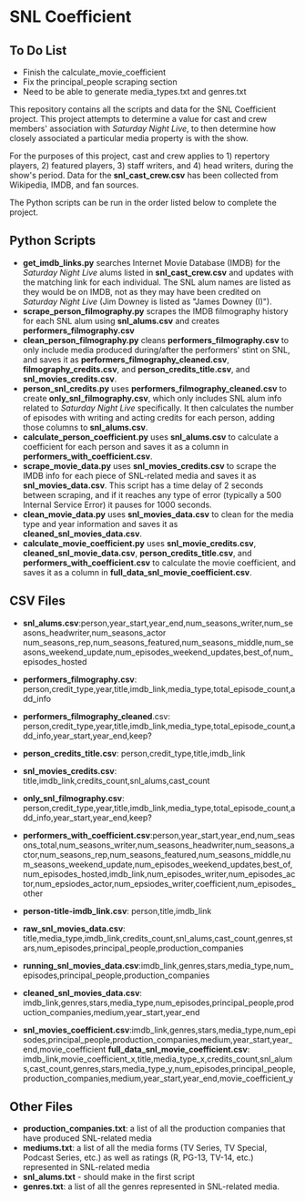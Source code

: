 # SNL Coefficient 
## To Do List 
- Finish the calculate_movie_coefficient
- Fix the principal_people scraping section 
- Need to be able to generate media_types.txt and genres.txt

This repository contains all the scripts and data for the SNL Coefficient project. This project attempts to determine a value for cast and crew members' association with *Saturday Night Live*, to then determine how closely associated a particular media property is with the show. 

For the purposes of this project, cast and crew applies to 1) repertory players, 2) featured players, 3) staff writers, and 4) head writers, during the show's period. Data for the **snl_cast_crew.csv** has been collected from Wikipedia, IMDB, and fan sources. 

The Python scripts can be run in the order listed below to complete the project. 

## Python Scripts 
* **get_imdb_links.py** searches Internet Movie Database (IMDB) for the *Saturday Night Live* alums listed in **snl_cast_crew.csv** and updates with the matching link for each individual. The SNL alum names are listed as they would be on IMDB, not as they may have been credited on *Saturday Night Live* (Jim Downey is listed as "James Downey (I)").  
* **scrape_person_filmography.py** scrapes the IMDB filmography history for each SNL alum using **snl_alums.csv** and creates **performers_filmography.csv**
* **clean_person_filmography.py** cleans **performers_filmography.csv** to only include media produced during/after the performers' stint on SNL, and saves it as **performers_filmography_cleaned.csv**, **filmography_credits.csv**, and **person_credits_title.csv**, and **snl_movies_credits.csv**.
* **person_snl_credits.py** uses **performers_filmography_cleaned.csv** to create **only_snl_filmography.csv**, which only includes SNL alum info related to *Saturday Night Live* specifically. It then calculates the number of episodes with writing and acting credits for each person, adding those columns to **snl_alums.csv**.
* **calculate_person_coefficient.py** uses **snl_alums.csv** to calculate a coefficient for each person and saves it as a column in **performers_with_coefficient.csv**. 
* **scrape_movie_data.py** uses **snl_movies_credits.csv** to scrape the IMDB info for each piece of SNL-related media and saves it as **snl_movies_data.csv**. This script has a time delay of 2 seconds between scraping, and if it reaches any type of error (typically a 500 Internal Service Error) it pauses for 1000 seconds. 
* **clean_movie_data.py** uses **snl_movies_data.csv** to clean for the media type and year information and saves it as **cleaned_snl_movies_data.csv**. 
* **calculate_movie_coefficient.py** uses **snl_movie_credits.csv**, **cleaned_snl_movie_data.csv**, **person_credits_title.csv**, and **performers_with_coefficient.csv** to calculate the movie coefficient, and saves it as a column in **full_data_snl_movie_coefficient.csv**.

## CSV Files 
* **snl_alums.csv**:person,year_start,year_end,num_seasons_writer,num_seasons_headwriter,num_seasons_actor	num_seasons_rep,num_seasons_featured,num_seasons_middle,num_seasons_weekend_update,num_episodes_weekend_updates,best_of,num_episodes_hosted
* **performers_filmography.csv**: person,credit_type,year,title,imdb_link,media_type,total_episode_count,add_info
* **performers_filmography_cleaned**.csv: person,credit_type,year,title,imdb_link,media_type,total_episode_count,add_info,year_start,year_end,keep?
* **person_credits_title.csv**: person,credit_type,title,imdb_link
* **snl_movies_credits.csv**: title,imdb_link,credits_count,snl_alums,cast_count
* **only_snl_filmography.csv**: person,credit_type,year,title,imdb_link,media_type,total_episode_count,add_info,year_start,year_end,keep?
* **performers_with_coefficient.csv**:person,year_start,year_end,num_seasons_total,num_seasons_writer,num_seasons_headwriter,num_seasons_actor,num_seasons_rep,num_seasons_featured,num_seasons_middle,num_seasons_weekend_update,num_episodes_weekend_updates,best_of,num_episodes_hosted,imdb_link,num_episodes_writer,num_episodes_actor,num_epsiodes_actor,num_epsiodes_writer,coefficient,num_episodes_other
* **person-title-imdb_link.csv**: person,title,imdb_link
* **raw_snl_movies_data.csv**: title,media_type,imdb_link,credits_count,snl_alums,cast_count,genres,stars,num_episodes,principal_people,production_companies
* **running_snl_movies_data.csv**:imdb_link,genres,stars,media_type,num_episodes,principal_people,production_companies 
* **cleaned_snl_movies_data.csv**: imdb_link,genres,stars,media_type,num_episodes,principal_people,production_companies,medium,year_start,year_end

* **snl_movies_coefficient.csv**:imdb_link,genres,stars,media_type,num_episodes,principal_people,production_companies,medium,year_start,year_end,movie_coefficient
**full_data_snl_movie_coefficient.csv**: imdb_link,movie_coefficient_x,title,media_type_x,credits_count,snl_alums,cast_count,genres,stars,media_type_y,num_episodes,principal_people,production_companies,medium,year_start,year_end,movie_coefficient_y

## Other Files 
* **production_companies.txt**: a list of all the production companies that have produced SNL-related media
* **mediums.txt**: a list of all the media forms (TV Series, TV Special, Podcast Series, etc.) as well as ratings (R, PG-13, TV-14, etc.) represented in SNL-related media 
* **snl_alums.txt** - should make in the first script 
* **genres.txt**: a list of all the genres represented in SNL-related media. 